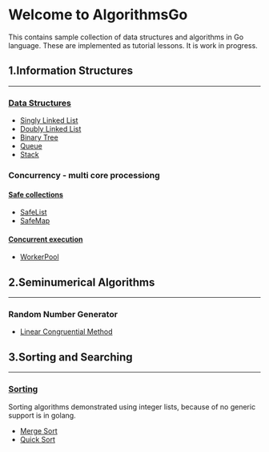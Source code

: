 # Welcome to AlgorithmsGo
This contains sample collection of data structures and algorithms in Go language. These are implemented as tutorial lessons.
It is work in progress.

## 1.Information Structures
---
### [Data Structures](/datastructures)
  - [Singly Linked List](/datastructures/linkedList.go)
  - [Doubly Linked List](/datastructures/doubleLinkedList.go)
  - [Binary Tree](/datastructures/binaryTree.go)
  - [Queue](/datastructures/queue.go)
  - [Stack](r/datastructures/stack.go)
### Concurrency - multi core processiong
#### [Safe collections](/safecollections)
  - [SafeList](/safecollections/safeList.go)
  - [SafeMap](/safecollections/safeMap.go)
#### [Concurrent execution](/concurrency)
  - [WorkerPool](/concurrency/workerPool.go)
## 2.Seminumerical Algorithms
---
### Random Number Generator
- [Linear Congruential Method](/random/randomgenerator.go)
## 3.Sorting and Searching
---
### [Sorting](/sorting)
Sorting algorithms demonstrated using integer lists, because of no generic support is in golang.
  - [Merge Sort](/sorting/mergeSort.go)
  - [Quick Sort](/sorting/quickSort.go)



